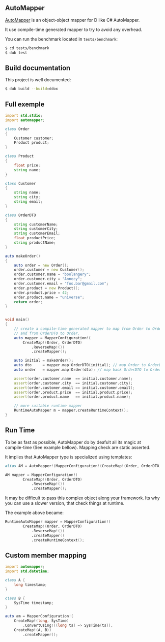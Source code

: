 ## AutoMapper
[AutoMapper](https://github.com/boolangery/d-automapper) is an object-object mapper for D like C# AutoMapper.

It use compile-time generated mapper to try to avoid any overhead.

You can run the benchmark located in `tests/benchmark`:

```bash
$ cd tests/benchmark
$ dub test
```

## Build documentation

This project is well documented:

```bash
$ dub build --build=ddox
```

## Full exemple
```D
import std.stdio;
import automapper;

class Order
{
    Customer customer;
    Product product;
}

class Product
{
    float price;
    string name;
}

class Customer
{
    string name;
    string city;
    string email;
}

class OrderDTO
{
    string customerName;
    string customerCity;
    string customerEmail;
    float productPrice;
    string productName;
}

auto makeOrder()
{
    auto order = new Order();
    order.customer = new Customer();
    order.customer.name = "boolangery";
    order.customer.city = "Annecy";
    order.customer.email = "foo.bar@gmail.com";
    order.product = new Product();
    order.product.price = 42;
    order.product.name = "universe";
    return order;
}


void main()
{
    // create a compile-time generated mapper to map from Order to OrderDTO,
    // and from OrderDTO to Order.
    auto mapper = MapperConfiguration!(
        CreateMap!(Order, OrderDTO)
            .ReverseMap!())
            .createMapper();

    auto initial = makeOrder();
    auto dto     = mapper.map!OrderDTO(initial); // map Order to OrderDTO
    auto order   = mapper.map!Order(dto); // map back OrderDTO to Order

    assert(order.customer.name  == initial.customer.name);
    assert(order.customer.city  == initial.customer.city);
    assert(order.customer.email == initial.customer.email);
    assert(order.product.price  == initial.product.price);
    assert(order.product.name   == initial.product.name);

    // more suitable runtime mapper
    RuntimeAutoMapper m = mapper.createRuntimeContext();
}
```

## Run Time

To be as fast as possible, AutoMapper do by deafult all its magic at compile-time (See example bellow).
Mapping check are static asserted.

It implies that AutoMapper type is specialized using templates:

```D
alias AM = AutoMapper!(MapperConfiguration!(CreateMap!(Order, OrderDTO, ReverseMapConfig)));

AM mapper = MapperConfiguration!(
        CreateMap!(Order, OrderDTO)
            .ReverseMap!())
            .createMapper();
```

It may be difficult to pass this complex object along your framework. Its why you can use
a slower version, that check things at runtime. 

The example above became:

```D
RuntimeAutoMapper mapper = MapperConfiguration!(
        CreateMap!(Order, OrderDTO)
            .ReverseMap!())
            .createMapper()
            .createRuntimeContext();
```

## Custom member mapping

```D
import automapper;
import std.datetime;

class A {
    long timestamp;
}

class B {
    SysTime timestamp;
}

auto am = MapperConfiguration!(
    CreateMap!(long, SysTime)
        .ConvertUsing!((long ts) => SysTime(ts)),
    CreateMap!(A, B))
        .createMapper();
```
